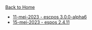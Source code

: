 [Back to Home](https://github.com/denitiawan/electron-react-boilerplate-printthermal/blob/main/README.md)

- [11-mei-2023 - escpos 3.0.0-alpha6]()
- [15-mei-2023 - espos 2.4.11]()



